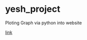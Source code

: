 # yesh_project
Ploting Graph via python into website


[link](https://barakdiker123.github.io/yesh_project/)
